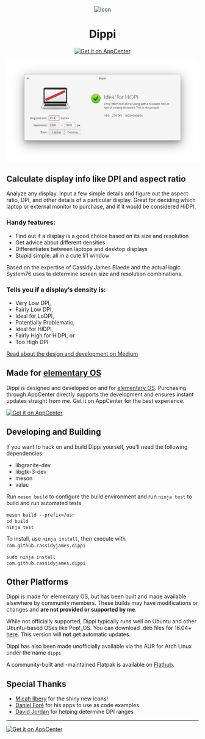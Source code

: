 <p align="center">
  <img src="https://cdn.rawgit.com/cassidyjames/dippi/master/data/icons/128/com.github.cassidyjames.dippi.svg" alt="Icon" />
</p>
<h1 align="center">Dippi</h1>
<p align="center">
  <a href="https://appcenter.elementary.io/com.github.cassidyjames.dippi"><img src="https://appcenter.elementary.io/badge.svg" alt="Get it on AppCenter" /></a>
</p>

![Screenshot](data/screenshot.png?raw=true)


## Calculate display info like DPI and aspect ratio

Analyze any display. Input a few simple details and figure out the aspect ratio, DPI, and other details of a particular display. Great for deciding which laptop or external monitor to purchase, and if it would be considered HiDPI.

### Handy features:

- Find out if a display is a good choice based on its size and resolution
- Get advice about different densities
- Differentiates between laptops and desktop displays
- Stupid simple: all in a cute li'l window

Based on the expertise of Cassidy James Blaede and the actual logic System76 uses to determine screen size and resolution combinations.
    
### Tells you if a display’s density is:

- Very Low DPI,
- Fairly Low DPI,
- Ideal for LoDPI,
- Potentially Problematic,
- Ideal for HiDPI,
- Fairly High for HiDPI, or
- Too High DPI

[Read about the design and development on Medium](https://medium.com/@cassidyjames/introducing-dippi-de2b526464ae)


## Made for [elementary OS](https://elementary.io)

Dippi is designed and developed on and for [elementary OS](https://elementary.io). Purchasing through AppCenter directly supports the development and ensures instant updates straight from me. Get it on AppCenter for the best experience.

[![Get it on AppCenter](https://appcenter.elementary.io/badge.svg)](https://appcenter.elementary.io/com.github.cassidyjames.dippi)


## Developing and Building

If you want to hack on and build Dippi yourself, you'll need the following dependencies:

* libgranite-dev
* libgtk-3-dev
* meson
* valac

Run `meson build` to configure the build environment and run `ninja test` to build and run automated tests

    meson build --prefix=/usr
    cd build
    ninja test

To install, use `ninja install`, then execute with `com.github.cassidyjames.dippi`

    sudo ninja install
    com.github.cassidyjames.dippi


## Other Platforms

Dippi is made for elementary OS, but has been built and made available elsewhere by community members. These builds may have modifications or changes and **are not provided or supported by me**.

While not officially supported, Dippi typically runs well on Ubuntu and other Ubuntu-based OSes like Pop!\_OS. You can download .deb files for 16.04+ [here](http://packages.elementary.io/appcenter/pool/main/c/com.github.cassidyjames.dippi/). This version will **not** get automatic updates.

Dippi has also been made unofficially available via the AUR for Arch Linux under the name `dippi`.

A community-built and -maintained Flatpak is available on [Flathub](https://flathub.org/).


## Special Thanks

- [Micah Ilbery](https://github.com/TraumaD) for the shiny new icons!
- [Daniel Foré](https://github.com/danrabbit) for his apps to use as code examples
- [David Jordan](https://github.com/djordan2) for helping determine DPI ranges

-----

[![Get it on AppCenter](https://appcenter.elementary.io/badge.svg)](https://appcenter.elementary.io/com.github.cassidyjames.dippi)
